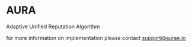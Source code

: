 # AURA
Adaptive Unified Reputation Algorithm

for more information on implementation
please contact support@aurae.io
